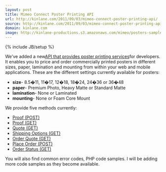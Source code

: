 ```yaml
---
layout: post
title: Mimeo Connect Poster Printing API
url: http://kinlane.com/2011/09/03/mimeo-connect-poster-printing-api/
source: http://kinlane.com/2011/09/03/mimeo-connect-poster-printing-api/
domain: kinlane.com
image: http://kinlane-productions.s3.amazonaws.com/mimeo/posters-sample.png
---
```

{% include JB/setup %}<p><!DOCTYPE html PUBLIC "-//W3C//DTD XHTML 1.0 Transitional//EN"
    "http://www.w3.org/TR/xhtml1/DTD/xhtml1-transitional.dtd">
<html xmlns="http://www.w3.org/1999/xhtml">
  <head>
    <title></title>
  </head>
  <body>
    <img src="http://kinlane-productions.s3.amazonaws.com/mimeo/posters-sample.png" alt="" align="right" />We've added a new<a title="API that provides poster printing services" href=
    "http://mimeoconnect.3scale.net/wiki/poster-printing-api">API that provides poster printing services</a>for developers. It enables you to price and order commercially printed posters in different
    sizes, paper, lamination and mounting from within your web and mobile applications. These are the different settings currently available for posters:
    <ul class="mainlist">
      <li>
        <strong>size</strong>- 8.5�11, 11�17, 12�18, 18�24, 24�36 or 36�48
      </li>
      <li>
        <strong>paper</strong>- Premium Photo, Heavy Matte or Standard Matte
      </li>
      <li>
        <strong>lamination</strong>- None or Laminated
      </li>
      <li>
        <strong>mounting</strong>- None or Foam Core Mount
      </li>
    </ul>We provide five methods currently:
    <ul class="mainlist">
      <li>
        <a href="http://mimeoconnect.3scale.net/wiki/poster-printing-api#Proof-Post" target="_blank">Proof (POST)</a>
      </li>
      <li>
        <a href="http://mimeoconnect.3scale.net/wiki/poster-printing-api#Proof-GET" target="_blank">Proof (GET)</a>
      </li>
      <li>
        <a href="http://mimeoconnect.3scale.net/wiki/poster-printing-api#Quote-GET" target="_blank">Quote (GET)</a>
      </li>
      <li>
        <a href="http://mimeoconnect.3scale.net/wiki/poster-printing-api#ShippingOptions-GET" target="_blank">Shipping Options (GET)</a>
      </li>
      <li>
        <a href="http://mimeoconnect.3scale.net/wiki/poster-printing-api#OrderQuote-GET" target="_blank">Order Quote (GET)</a>
      </li>
      <li>
        <a href="http://mimeoconnect.3scale.net/wiki/poster-printing-api#PlaceOrder-POST" target="_blank">Place Order (POST)</a>
      </li>
      <li>
        <a href="http://mimeoconnect.3scale.net/wiki/poster-printing-api#OrderStatus-GET" target="_blank">Order Status (GET)</a>
      </li>
    </ul>You will also find common error codes, PHP code samples. I will be adding more code samples as they become available.
  </body>
</html></p>
